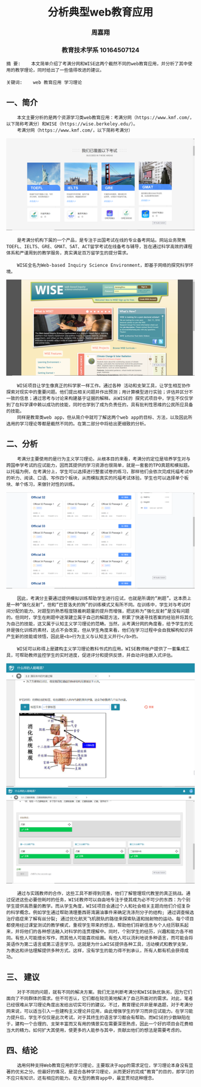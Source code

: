# <center>分析典型web教育应用</center>
### <center>周嘉翔</center>
### <center>教育技术学系 10164507124</center>
    摘 要:	本文简单介绍了考满分网和WISE这两个截然不同的web教育应用，并分析了其中使用的教学理论，同时给出了一些值得改进的建议。

    关键词:	web 教育应用 学习理论

## 一、简介
        本文主要分析的是两个资源学习类web教育应用：考满分网（https://www.kmf.com/，以下简称考满分）和WISE（https://wise.berkeley.edu/）。
        考满分网（https://www.kmf.com/，以下简称考满分）
        
![图一](1.png)
        
        是考满分机构下属的一个产品，是专注于出国考试在线的专业备考网站。网站业务聚焦TOEFL、IELTS、GRE、GMAT、SAT、ACT留学考试在线备考与辅导，旨在通过科学高效的课程体系和严谨周到的教学服务，真实满足百万留学生的提分需求。

        WISE全名为Web-based Inquiry Science Environment，即基于网络的探究科学环境。
![图二](2.png)
        
        WISE项目让学生像真正的科学家一样工作。通过各种 活动和支架工具，让学生相互协作探索对现实中的重要问题。他们提出相关问题并作出预测；用计算模型进行实验；评估并区分不一致的信息；通过思考与讨论来构建基于证据的解释。从WISE的 探究式项目中，学生不仅仅学到了在科学课中赖以成功的技能，同时也学到了成为负责任的，具有批判性思维的公民所应具备的技能。
        同样是教育类web app，但从简介中就可了解这两个web app的目标、方法，以及因此所选用的学习理论等都是截然不同的。在第二部分中将给出更细致的分析。

## 二、分析

        考满分主要使用的是行为主义学习理论。从根本目的来看，考满分的定位是培养学生对与跨国申学考试的应试能力，因而其提供的学习资源也很简单，就是一套套的TPO真题和模拟题。以托福为例，在考满分上，学生可以选择进行整套试卷的练习，那样他们会依次完成托福考试中的听力、阅读、口语、写作四个板块，从而模拟真实的托福考试体验。学生也可以选择单个板块、单个练习，来做针对性的训练。
![](3.png)
        
        因此，考满分主要通过提供模拟训练帮助学生进行应试，也就是所谓的“刷题”。这本质上是一种“强化反射”，但和“巴普洛夫的狗”的训练模式又有所不同。在训练中，学生对与考试时间分配的能力、对题型的熟悉程度随着刷题量的提升而增强，把这称为“强化反射”是没有问题的。但同时，学生在刷题中逐渐建立属于自己的解题方法，积累了快速寻找答案的经验并将其化为自己的技能，这又属于认知主义学习理论的范畴。当然，从考满分网的角度看，给予学生的无非是强化训练的素材，这点不会改变。但从学生角度来看，他们在学习过程中会自我解构知识并产生新的技能或领悟，因此是<b>行为主义与认知主义并行</b>的。

        WISE可以称得上是建构主义学习理论教科书式的应用。WISE教师帐户提供了一套集成工具，可帮助教师监控学生的实时进度，促进评分和提供反馈，并自动评估嵌入式评估。
![](4.png)
![](5.png)

    	通过与实践教师的合作，这些工具不断得到完善，他们了解管理现代教室的真正挑战。通过促进这些必要但耗时的任务，WISE教师可以自由地专注于使其成为必不可少的东西：为个别学生提供高质量的教学。而从学生角度，WISE项目会通过个人和社会相关主题向他们介绍复杂的科学概念。例如学生通过帮助清理墨西哥湾漏油事件来确定洗涤剂分子的结构; 通过调查候选治疗癌症来了解有丝分裂; 通过优化航天飞机脱轨的路径来探索轨道和抛射物的运动。每个项目都使用经过课堂测试的教学模式，重视学生带来的想法，帮助他们将新信息与个人经历联系起来，并将他们的各种想法融入对科学的连贯理解中。同时，个别学生的经历，兴趣和能力各不相同。有些人可能擅长写作，而其他人可能喜欢绘画。有些人可以流利地说多种语言，而可能会将英语作为第二语言或第三语言学习。这就是为什么WISE提供各种工具，活动模式和教学支架，为表达和评估理解提供多种方式。这样，没有学生的能力得不到承认，所有人都有机会获得成功。
## 三、	建议
        对于不同的问题，就有不同的解决方案。我们无法判断考满分和WISE孰优孰劣，因为它们面向了不同群体的需求。但不可否认，它们都在较完美地解决了自己所面对的需求。对此，笔者已经很难从学习理论角度出发给出切实可行的建议。不过，教育理论并非是单选题，对于考满分网来说，可以适当引入一些建构主义理论并应用，由此增强学生的学习而非应试能力。在学习能力提升后，学生不仅仅是此次考试，对于其终生的语言学习都会有帮助。而WISE的少数缺陷在于，建构一个合理的、支架丰富而又有用的情景实在需要深思熟虑，因此一个好的项目会花费相当大的精力。如何扩大其使用，使更多的人能参与其中，贡献出他们的想法是需要考虑的。
##  四、结论
        选用何种支持Web教育应用的学习理论，主要取决于app的需求定位，学习理论本身没有显著的优劣之分。但最好的情况，是混合各种学习理论，从而更好的完成“教育”的目的，即学习的不应只有知识，还有相应的能力。在大型的教育app中，最宜贯彻这种理念。

